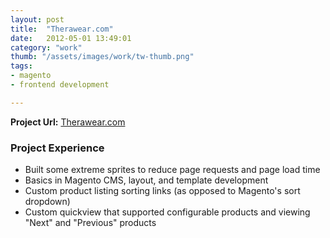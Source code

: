 ```yaml
---
layout: post
title:  "Therawear.com"
date:   2012-05-01 13:49:01
category: "work"
thumb: "/assets/images/work/tw-thumb.png"
tags:
- magento
- frontend development

---
```


**Project Url:** [Therawear.com](http://Therawear.com)

### Project Experience

- Built some extreme sprites to reduce page requests and page load time
- Basics in Magento CMS, layout, and template development
- Custom product listing sorting links (as opposed to Magento's sort dropdown)
- Custom quickview that supported configurable products and viewing "Next" and "Previous" products